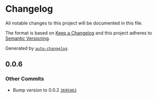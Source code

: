 # Changelog

All notable changes to this project will be documented in this file.

The format is based on [Keep a Changelog](https://keepachangelog.com/en/1.0.0/)
and this project adheres to [Semantic Versioning](https://semver.org/spec/v2.0.0.html).

Generated by [`auto-changelog`](https://github.com/CookPete/auto-changelog).

## 0.0.6

### Other Commits

- Bump version to 0.0.2 [`3695463`](https://github.com/devshareacademy/github-actions-basics-course/commit/369546354f57f90700849fbff303876603357eeb)
